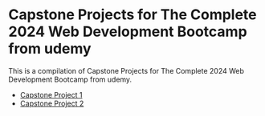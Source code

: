 # Capstone Projects for The Complete 2024 Web Development Bootcamp from udemy
This is a compilation of Capstone Projects for The Complete 2024 Web Development Bootcamp from udemy. 

<ul>
<li><a href="webDevCapstoneProjects/CapstoneProject1">Capstone Project 1</a></li>
<li><a href="webDevCapstoneProjects/CapstoneProject2">Capstone Project 2</a></li>
</ul>